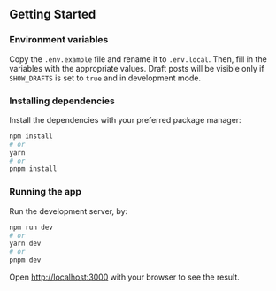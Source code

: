 

## Getting Started

### Environment variables
Copy the `.env.example` file and rename it to `.env.local`. Then, fill in the variables with the appropriate values. Draft posts will be visible only if `SHOW_DRAFTS` is set to `true` and in development mode.

### Installing dependencies
Install the dependencies with your preferred package manager:

```bash
npm install
# or
yarn
# or
pnpm install
```

### Running the app
Run the development server, by:

```bash
npm run dev
# or
yarn dev
# or
pnpm dev
```

Open [http://localhost:3000](http://localhost:3000) with your browser to see the result.